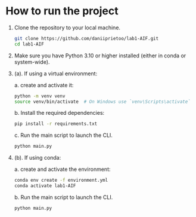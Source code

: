 # How to run the project

1. Clone the repository to your local machine.

    ```bash
    git clone https://github.com/daniiprietoo/lab1-AIF.git
    cd lab1-AIF
    ```

2. Make sure you have Python 3.10 or higher installed (either in conda or system-wide).

3. (a). If using a virtual environment:

    a. create and activate it:

    ```bash
    python -m venv venv
    source venv/bin/activate  # On Windows use `venv\Scripts\activate`
    ```

    b. Install the required dependencies:

    ```bash
    pip install -r requirements.txt
    ```

    c. Run the main script to launch the CLI.

    ```bash
    python main.py
    ```

3. (b). If using conda:

    a. create and activate the environment:

    ```bash
    conda env create -f environment.yml
    conda activate lab1-AIF
    ```

    b. Run the main script to launch the CLI.

    ```bash
    python main.py
    ```
